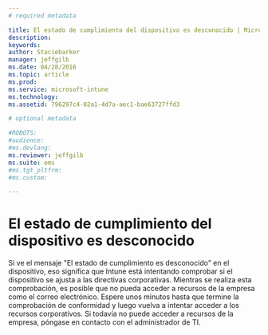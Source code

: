 ```yaml
---
# required metadata

title: El estado de cumplimiento del dispositivo es desconocido | Microsoft Intune
description:
keywords:
author: Staciebarker
manager: jeffgilb
ms.date: 04/28/2016
ms.topic: article
ms.prod:
ms.service: microsoft-intune
ms.technology:
ms.assetid: 796297c4-02a1-4d7a-aec1-bae63727ffd3

# optional metadata

#ROBOTS:
#audience:
#ms.devlang:
ms.reviewer: jeffgilb
ms.suite: ems
#ms.tgt_pltfrm:
#ms.custom:

---
```



# El estado de cumplimiento del dispositivo es desconocido

Si ve el mensaje "El estado de cumplimiento es desconocido" en el dispositivo, eso significa que Intune está intentando comprobar si el dispositivo se ajusta a las directivas corporativas. Mientras se realiza esta comprobación, es posible que no pueda acceder a recursos de la empresa como el correo electrónico. Espere unos minutos hasta que termine la comprobación de conformidad y luego vuelva a intentar acceder a los recursos corporativos. Si todavía no puede acceder a recursos de la empresa, póngase en contacto con el administrador de TI.

<!--HONumber=May16_HO2-->


